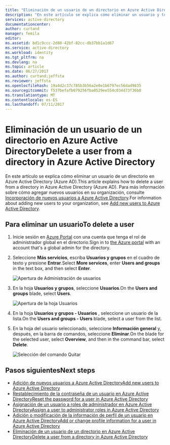 ```yaml
---
title: "Eliminación de un usuario de un directorio en Azure Active Directory | Microsoft Docs"
description: "En este artículo se explica cómo eliminar un usuario y toda su información de Azure Active Directory."
services: active-directory
documentationcenter: 
author: curtand
manager: femila
editor: 
ms.assetid: bd1c9ccc-2d80-42bf-82cc-db37bb1a1d67
ms.service: active-directory
ms.workload: identity
ms.tgt_pltfrm: na
ms.devlang: na
ms.topic: article
ms.date: 06/27/2017
ms.author: curtand;jeffsta
ms.reviewer: jeffsta
ms.openlocfilehash: 19a4d2c37c785b3b56a2e0e1b6797ec56dad9835
ms.sourcegitcommit: f537befafb079256fba0529ee554c034d73f36b0
ms.translationtype: MT
ms.contentlocale: es-ES
ms.lasthandoff: 07/11/2017
---
```

# <a name="delete-a-user-from-a-directory-in-azure-active-directory"></a><span data-ttu-id="73de1-103">Eliminación de un usuario de un directorio en Azure Active Directory</span><span class="sxs-lookup"><span data-stu-id="73de1-103">Delete a user from a directory in Azure Active Directory</span></span>
<span data-ttu-id="73de1-104">En este artículo se explica cómo eliminar un usuario de un directorio en Azure Active Directory (Azure AD).</span><span class="sxs-lookup"><span data-stu-id="73de1-104">This article explains how to delete a user from a directory in Azure Active Directory (Azure AD).</span></span> <span data-ttu-id="73de1-105">Para más información sobre cómo agregar nuevos usuarios en su organización, consulte [Incorporación de nuevos usuarios a Azure Active Directory](active-directory-users-create-azure-portal.md).</span><span class="sxs-lookup"><span data-stu-id="73de1-105">For information about adding new users to your organization, see [Add new users to Azure Active Directory](active-directory-users-create-azure-portal.md).</span></span>

## <a name="to-delete-a-user"></a><span data-ttu-id="73de1-106">Para eliminar un usuario</span><span class="sxs-lookup"><span data-stu-id="73de1-106">To delete a user</span></span>
1. <span data-ttu-id="73de1-107">Inicie sesión en [Azure Portal](https://portal.azure.com) con una cuenta que tenga el rol de administrador global en el directorio.</span><span class="sxs-lookup"><span data-stu-id="73de1-107">Sign in to [the Azure portal](https://portal.azure.com) with an account that's a global admin for the directory.</span></span>
2. <span data-ttu-id="73de1-108">Seleccione **Más servicios**, escriba **Usuarios y grupos** en el cuadro de texto y presione **Entrar**.</span><span class="sxs-lookup"><span data-stu-id="73de1-108">Select **More services**, enter **Users and groups** in the text box, and then select **Enter**.</span></span>

   ![Apertura de Administración de usuarios](./media/active-directory-users-delete-user-azure-portal/create-users-user-management.png)
3. <span data-ttu-id="73de1-110">En la hoja **Usuarios y grupos**, seleccione **Usuarios**.</span><span class="sxs-lookup"><span data-stu-id="73de1-110">On the **Users and groups** blade, select **Users**.</span></span>

   ![Apertura de la hoja Usuarios](./media/active-directory-users-delete-user-azure-portal/create-users-open-users-blade.png)
4. <span data-ttu-id="73de1-112">En la hoja **Usuarios y grupos - Usuarios** , seleccione un usuario de la lista.</span><span class="sxs-lookup"><span data-stu-id="73de1-112">On the **Users and groups - Users** blade, select a user from the list.</span></span>
5. <span data-ttu-id="73de1-113">En la hoja del usuario seleccionado, seleccione **Información general** y, después, en la barra de comandos, seleccione **Eliminar**.</span><span class="sxs-lookup"><span data-stu-id="73de1-113">On the blade for the selected user, select **Overview**, and then in the command bar, select **Delete**.</span></span>

    ![Selección del comando Quitar](./media/active-directory-users-delete-user-azure-portal/create-users-delete-command.png)

## <a name="next-steps"></a><span data-ttu-id="73de1-115">Pasos siguientes</span><span class="sxs-lookup"><span data-stu-id="73de1-115">Next steps</span></span>
* [<span data-ttu-id="73de1-116">Adición de nuevos usuarios a Azure Active Directory</span><span class="sxs-lookup"><span data-stu-id="73de1-116">Add new users to Azure Active Directory</span></span>](active-directory-users-create-azure-portal.md)
* [<span data-ttu-id="73de1-117">Restablecimiento de la contraseña de un usuario en Azure Active Directory</span><span class="sxs-lookup"><span data-stu-id="73de1-117">Reset the password for a user in Azure Active Directory</span></span>](active-directory-users-reset-password-azure-portal.md)
* [<span data-ttu-id="73de1-118">Asignación de un usuario a roles de administrador en Azure Active Directory</span><span class="sxs-lookup"><span data-stu-id="73de1-118">Assign a user to administrator roles in Azure Active Directory</span></span>](active-directory-users-assign-role-azure-portal.md)
* [<span data-ttu-id="73de1-119">Adición o modificación de la información de perfil de un usuario en Azure Active Directory</span><span class="sxs-lookup"><span data-stu-id="73de1-119">Add or change profile information for a user in Azure Active Directory</span></span>](active-directory-users-work-info-azure-portal.md)
* [<span data-ttu-id="73de1-120">Eliminación de un usuario de un directorio en Azure Active Directory</span><span class="sxs-lookup"><span data-stu-id="73de1-120">Delete a user from a directory in Azure Active Directory</span></span>](active-directory-users-profile-azure-portal.md)
